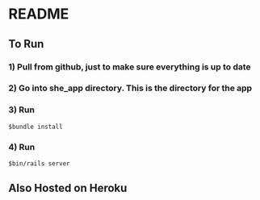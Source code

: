 # README

## To Run
### 1) Pull from github, just to make sure everything is up to date
### 2) Go into she_app directory. This is the directory for the app
### 3) Run
```
$bundle install
```
### 4) Run
```
$bin/rails server
```

## Also Hosted on Heroku
